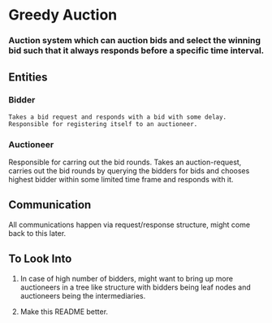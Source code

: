 # Greedy Auction

### Auction system which can auction bids and select the winning bid such that it always responds before a specific time interval.

## Entities

### Bidder
```
Takes a bid request and responds with a bid with some delay. Responsible for registering itself to an auctioneer.
```

### Auctioneer
 
Responsible for carring out the bid rounds. Takes an auction-request, carries out the bid rounds by querying the bidders for bids and chooses highest bidder within some limited time frame and responds with it.
 

## Communication
 
All communications happen via request/response structure, might come back to this later.
 

## To Look Into
 
1. In case of high number of bidders, might want to bring up more auctioneers in a tree like structure with bidders being leaf nodes and auctioneers being the intermediaries.

2. Make this README better. 
